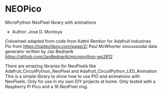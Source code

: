 # NEOPico
MicroPython NeoPixel library with animations

* Author: Jose D. Montoya

Colowheel adapted from code from Kattni Rembor for Adafruit Industries
Pio from https://toptechboy.com/page/2/ Paul McWhorter
sinoussoidal data generator written by Jan Bednarik https://github.com/JanBednarik/micropython-ws2812

There are amazing libraries for NeoPixels like Adafruit_CircuitPython_NeoPixel and Adafruit_CircuitPython_LED_Animation
This is a simple library to show how to use PIO and animations with NeoPixels. Only for use in my own DIY projects at home.
Only tested with a Raspberry Pi Pico and a 16 NeoPixel ring.
